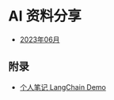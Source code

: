 # AI 资料分享

+ [2023年06月](./src/2023/2023.06.md)

## 附录

+ [个人笔记 LangChain Demo](https://github.com/moyy/langchain_demo)